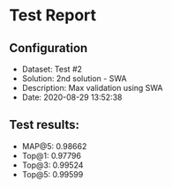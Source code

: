 # Test Report

## Configuration

 - Dataset: Test #2
 - Solution: 2nd solution - SWA
 - Description: Max validation using SWA
 - Date: 2020-08-29 13:52:38

## Test results: 

 - MAP@5:    0.98662
 - Top@1:    0.97796
 - Top@3:    0.99524
 - Top@5:    0.99599

